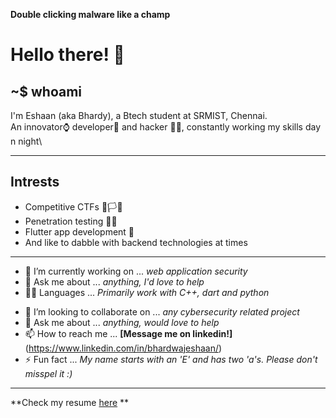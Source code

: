**Double clicking malware like a champ**
# Hello there! 👋 
## ~$ whoami

I'm Eshaan (aka Bhardy), a Btech student at SRMIST, Chennai.\
An innovator⌚ developer📱 and hacker 👨‍💻, constantly working my skills day n night\

* * *

## Intrests
 * Competitive CTFs 🚩🏳🎌
 * Penetration testing 🐱‍💻
 * Flutter app development 📲
 * And like to dabble with backend technologies at times
 ***
* 🔭 I’m currently working on ... *web application security*
* 💬 Ask me about ... *anything, I'd love to help*
* 👨‍💻 Languages ... *Primarily work with C++, dart and python*
- 👯 I’m looking to collaborate on ... *any cybersecurity related project*
- 💬 Ask me about ... *anything, would love to help*
- 📫 How to reach me ... **[Message me on linkedin!]**(https://www.linkedin.com/in/bhardwajeshaan/)
- ⚡ Fun fact ... *My name starts with an 'E' and has two 'a's. Please don't misspel it :)*
 ***

**Check my resume [here](https://drive.google.com/file/d/1t7W7usZHFM8lzunR6vu_69AnfdGt4htz/view?usp=sharing)
**
